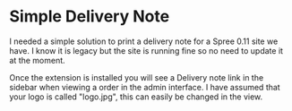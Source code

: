 Simple Delivery Note
======================

I needed a simple solution to print a delivery note for a Spree 0.11 site we have.  I know it is legacy but the site is running fine so no need to update it at the moment.

Once the extension is installed you will see a Delivery note link in the sidebar when viewing a order in the admin interface.  I have assumed that your logo is called "logo.jpg", this can easily be changed in the view.
